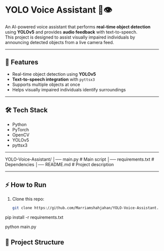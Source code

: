 # YOLO Voice Assistant 🎤👁️  

An AI-powered voice assistant that performs **real-time object detection** using **YOLOv5** and provides **audio feedback** with text-to-speech.  
This project is designed to assist visually impaired individuals by announcing detected objects from a live camera feed.  

---

## 🚀 Features
- Real-time object detection using **YOLOv5**
- **Text-to-speech integration** with `pyttsx3`
- Supports multiple objects at once
- Helps visually impaired individuals identify surroundings

---

## 🛠️ Tech Stack
- Python  
- PyTorch  
- OpenCV  
- YOLOv5  
- pyttsx3  

---

YOLO-Voice-Assistant/
│── main.py # Main script
│── requirements.txt # Dependencies
│── README.md # Project description



---

## ⚡ How to Run
1. Clone this repo:  
   ```bash
   git clone https://github.com/Marriamshahjahan/YOLO-Voice-Assistant.git


pip install -r requirements.txt


python main.py


## 📂 Project Structure
